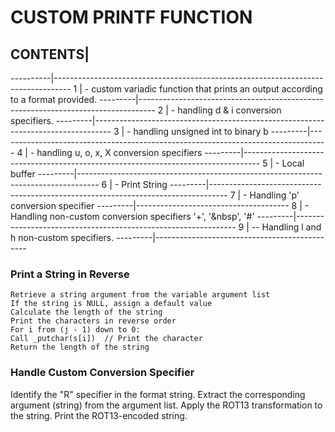 
# CUSTOM PRINTF FUNCTION

## CONTENTS|
 ----------|----------------------------------------------------------------------------------
  1        |  - custom variadic function that prints an output according to a format provided.
  ---------|----------------------------------------------------------------------------------
  2        |  - handling d & i conversion specifiers.
  ---------|----------------------------------------------------------------------------------
  3        |  - handling unsigned int to binary b
  ---------|----------------------------------------------------------------------------------
  4        |  - handling u, o, x, X conversion specifiers
  ---------|----------------------------------------------------------------------------------
  5        |  - Local buffer
  ---------|-----------------------------------------------------------------------------------
  6        |  - Print String
  ---------|----------------------------------------------------------------------------------
  7        |  - Handling 'p' conversion specifier
  ---------|--------------------------------------
  8        |  - Handling non-custom conversion specifiers '+', '&nbsp', '#'
  ---------|---------------------------------------------------------------
  9        |  -- Handling l and h non-custom specifiers.
  ---------|----------------------------------------------

### Print a String in Reverse
    Retrieve a string argument from the variable argument list 
    If the string is NULL, assign a default value
    Calculate the length of the string
    Print the characters in reverse order
    For i from (j - 1) down to 0:
    Call _putchar(s[i])  // Print the character
    Return the length of the string
    
### Handle Custom Conversion Specifier 
Identify the "R" specifier in the format string.
Extract the corresponding argument (string) from the argument list.
Apply the ROT13 transformation to the string.
Print the ROT13-encoded string.
